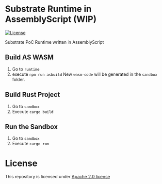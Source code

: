 # Substrate Runtime in AssemblyScript (WIP)

[![License](https://img.shields.io/badge/License-Apache%202.0-blue.svg)](https://opensource.org/licenses/Apache-2.0)

Substrate PoC Runtime written in AssemblyScript

## Build AS WASM

1. Go to `runtime`
2. execute `npm run asbuild`
New `wasm-code` will be generated in the `sandbox` folder.

## Build Rust Project
1. Go to `sandbox`
2. Execute `cargo build`

## Run the Sandbox
1. Go to `sandbox`
2. Execute `cargo run`

# **License**
This repository is licensed under [Apache 2.0 license](https://github.com/LimeChain/as-substrate-runtime/blob/master/LICENSE)